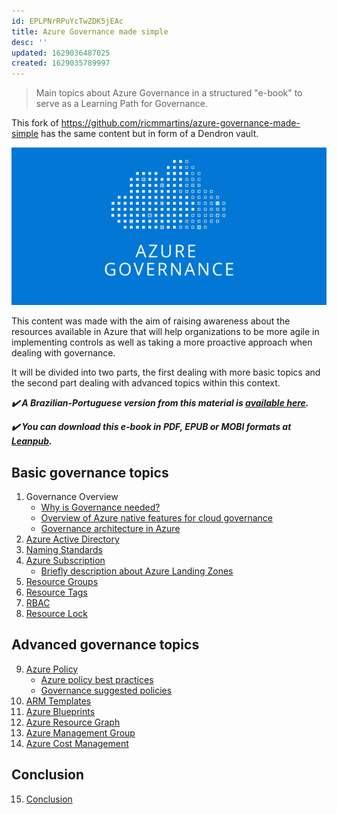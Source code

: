 ```yaml
---
id: EPLPNrRPuYcTwZDK5jEAc
title: Azure Governance made simple
desc: ''
updated: 1629036487025
created: 1629035789997
---
```


>Main topics about Azure Governance in a structured "e-book" to serve as a Learning Path for Governance.

This fork of <https://github.com/ricmmartins/azure-governance-made-simple> has the same content but in form of a Dendron vault.

![azure_governance](/images/azure_governance.png)

This content was made with the aim of raising awareness about the resources available in Azure that will help organizations to be more agile in implementing controls as well as taking a more proactive approach when dealing with governance.

It will be divided into two parts, the first dealing with more basic topics and the second part dealing with advanced topics within this context.

***✔️ A Brazilian-Portuguese version from this material is [available here](https://github.com/ricmmartins/guia-pratico-governanca-azure).***

***✔️ You can download this e-book in PDF, EPUB or MOBI formats at [Leanpub](https://leanpub.com/azuregovernancemadesimple).***

## Basic governance topics

1. Governance Overview
   * [Why is Governance needed?](guide/governance-needed.md)
   * [Overview of Azure native features for cloud governance](guide/overview-native-features.md)
   * [Governance architecture in Azure](guide/governance-architecture.md)
2. [Azure Active Directory](guide/aad.md)
3. [Naming Standards](guide/naming.md)
4. [Azure Subscription](guide/subscription.md)
   * [Briefly description about Azure Landing Zones](guide/subscription.md#briefly-description-about-azure-landing-zones)
6. [Resource Groups](guide/resource-groups.md)
7. [Resource Tags](guide/resource-tags.md)
8. [RBAC](guide/rbac.md)
9. [Resource Lock](guide/resource-lock.md)

## Advanced governance topics

9. [Azure Policy](guide/policy.md)
   * [Azure policy best practices](guide/policy-best-practices.md)
   * [Governance suggested policies](guide/governance-policies.md)
10. [ARM Templates](guide/arm.md)
11. [Azure Blueprints](guide/blueprints.md)
12. [Azure Resource Graph](guide/resource-graph.md)
13. [Azure Management Group](guide/management-group.md)
14. [Azure Cost Management](guide/cost-management.md)

## Conclusion

15. [Conclusion](guide/conclusion.md)
